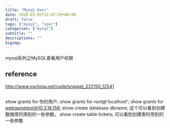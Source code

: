 ```yaml
---
title: "Mysql User"
date: 2018-03-02T12:47:29+08:00
draft: false
tags: ["mysql", "user"]
categories: ["mysql"]
subtitle: ""
descriptions: ""
bigimg:
---
```


mysql系列之MySQL查看用户权限


## reference

http://www.oschina.net/code/snippet_222150_12541

##

show grants for 你的用户;
show grants for root@'localhost';
show grants for webgametest@10.3.18.158;
show create database dbname;  这个可以看到创建数据库时用到的一些参数。
show create table tickets;    可以看到创建表时用到的一些参数
